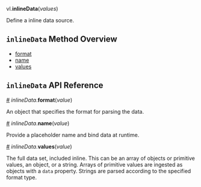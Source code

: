 vl.<b>inlineData</b>(<em>values</em>)

Define a inline data source.

## <code>inlineData</code> Method Overview

* <a href="#format">format</a>
* <a href="#name">name</a>
* <a href="#values">values</a>

## <code>inlineData</code> API Reference

<a id="format" href="#format">#</a>
<em>inlineData</em>.<b>format</b>(<em>value</em>)

An object that specifies the format for parsing the data.

<a id="name" href="#name">#</a>
<em>inlineData</em>.<b>name</b>(<em>value</em>)

Provide a placeholder name and bind data at runtime.

<a id="values" href="#values">#</a>
<em>inlineData</em>.<b>values</b>(<em>value</em>)

The full data set, included inline. This can be an array of objects or primitive values, an object, or a string.
Arrays of primitive values are ingested as objects with a `data` property. Strings are parsed according to the specified format type.

